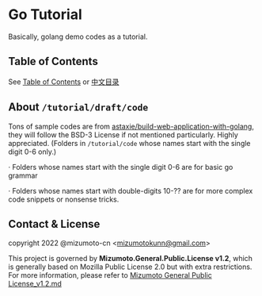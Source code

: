 # Go Tutorial

Basically, golang demo codes as a tutorial.

## Table of Contents
See [Table of Contents](/tutorial/preface.md) or [中文目录](/tutorial/preface_zh-cn.md)

## About `/tutorial/draft/code`

Tons of sample codes are from [astaxie/build-web-application-with-golang](https://github.com/astaxie/build-web-application-with-golang), they will follow the BSD-3 License if not mentioned particularly. Highly appreciated. (Folders in `/tutorial/code` whose names start with the single digit 0-6 only.)

· Folders whose names start with the single digit 0-6 are for basic go grammar

· Folders whose names start with double-digits 10-?? are for more complex code snippets or nonsense tricks.

## Contact & License

copyright 2022 @mizumoto-cn \<mizumotokunn@gmail.com\>

This project is governed by **Mizumoto.General.Public.License v1.2**, which is generally based on Mozilla Public License 2.0 but with extra restrictions. For more information, please refer to [Mizumoto General Public License_v1.2.md](/License/Mizumoto%20General%20Public%20License%20v1.2.md)
